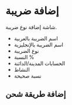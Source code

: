 # إضافة ضريبة
شاشة إضافة نوع ضريبة.
- اسم الضريبة بالعربية 
- اسم الضريبة بالإنجليزية 
- نوع الضريبة  
- النسبة % 
- الحسابات المدينة/الدائنة 
- النشاط 
- نسبة صحيحة 
## إضافة طريقة شحن
